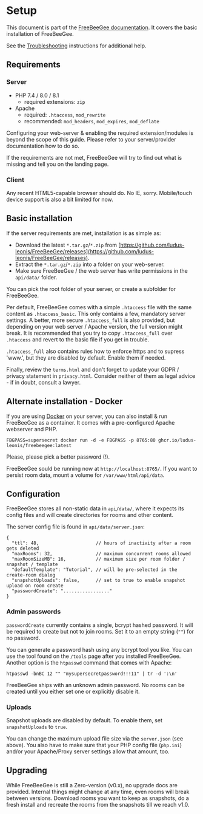 # Setup

This document is part of the [FreeBeeGee documentation](DOCS.md). It covers the basic installation of FreeBeeGee.

See the [Troubleshooting](troubleshooting.md) instructions for additional help.

## Requirements

### Server

* PHP 7.4 / 8.0 / 8.1
  * required extensions: `zip`
* Apache
  * required: `.htaccess`, `mod_rewrite`
  * recommended: `mod_headers`, `mod_expires`, `mod_deflate`

Configuring your web-server & enabling the required extension/modules is beyond the scope of this guide. Please refer to your server/provider documentation how to do so.

If the requirements are not met, FreeBeeGee will try to find out what is missing and tell you on the landing page.

### Client

Any recent HTML5-capable browser should do. No IE, sorry. Mobile/touch device support is also a bit limited for now.


## Basic installation

If the server requirements are met, installation is as simple as:

* Download the latest `*.tar.gz`/`*.zip` from [https://github.com/ludus-leonis/FreeBeeGee/releases](https://github.com/ludus-leonis/FreeBeeGee/releases).
* Extract the `*.tar.gz`/`*.zip` into a folder on your web-server.
* Make sure FreeBeeGee / the web server has write permissions in the `api/data/` folder.

You can pick the root folder of your server, or create a subfolder for FreeBeeGee.

Per default, FreeBeeGee comes with a simple `.htaccess` file with the same content as `.htaccess_basic`. This only contains a few, mandatory server settings. A better, more secure `.htaccess_full` is also provided, but depending on your web server / Apache version, the full version might break. It is recommended that you try to copy `.htaccess_full` over `.htaccess` and revert to the basic file if you get in trouble.

`.htaccess_full` also contains rules how to enforce https and to supress 'www.', but they are disabled by default. Enable them if needed.

Finally, review the `terms.html` and don't forget to update your GDPR / privacy statement in `privacy.html`. Consider neither of them as legal advice - if in doubt, consult a lawyer.


## Alternate installation - Docker

If you are using [Docker](https://en.wikipedia.org/wiki/Docker_(software)) on your server, you can also install & run FreeBeeGee as a container. It comes with a pre-configured Apache webserver and PHP.

```
FBGPASS=supersecret docker run -d -e FBGPASS -p 8765:80 ghcr.io/ludus-leonis/freebeegee:latest
```

Please, please pick a better password (!).

FreeBeeGee sould be running now at `http://localhost:8765/`. If you want to persist room data, mount a volume for `/var/www/html/api/data`.


## Configuration

FreeBeeGee stores all non-static data in `api/data/`, where it expects its config files and will create directories for rooms and other content.

The server config file is found in `api/data/server.json`:

```
{
  "ttl": 48,                     // hours of inactivity after a room gets deleted
  "maxRooms": 32,                // maximum concurrent rooms allowed
  "maxRoomSizeMB": 16,           // maximum size per room folder / snapshot / template
  "defaultTemplate": "Tutorial", // will be pre-selected in the create-room dialog
  "snapshotUploads": false,      // set to true to enable snapshot upload on room create
  "passwordCreate": "................."
}
```

### Admin passwords

`passwordCreate` currently contains a single, bcrypt hashed password. It will be required to create but not to join rooms. Set it to an empty string (`""`) for no password.

You can generate a password hash using any bcrypt tool you like. You can use the tool found on the `/tools` page after you installed FreeBeeGee. Another option is the `htpasswd` command that comes with Apache:

```
htpasswd -bnBC 12 "" "mysupersecretpassword!!!11" | tr -d ':\n'
```

FreeBeeGee ships with an unknown admin password. No rooms can be created until you either set one or explicitly disable it.

### Uploads

Snapshot uploads are disabled by default. To enable them, set `snapshotUploads` to `true`.

You can change the maximum upload file size via the `server.json` (see above). You also have to make sure that your PHP config file (`php.ini`) and/or your Apache/Proxy server settings allow that amount, too.

## Upgrading

While FreeBeeGee is still a Zero-version (v0.x), no upgrade docs are provided. Internal things might change at any time, even rooms will break between versions. Download rooms you want to keep as snapshots, do a fresh install and recreate the rooms from the snapshots till we reach v1.0.

